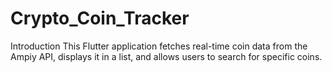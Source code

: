 # Crypto_Coin_Tracker

Introduction
This Flutter application fetches real-time coin data from the Ampiy API, displays it in a list, and allows users to search for specific coins.
